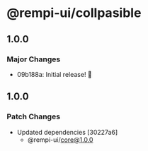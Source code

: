 # @rempi-ui/collpasible

## 1.0.0

### Major Changes

- 09b188a: Initial release! 🎉

## 1.0.0

### Patch Changes

- Updated dependencies [30227a6]
  - @rempi-ui/core@1.0.0
